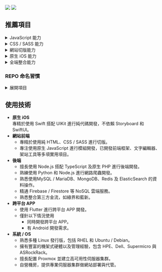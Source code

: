 [![](https://img.shields.io/badge/點擊查看-報價-44dd44)](https://github.com/pardnchiu/pardnchiu/blob/main/price.zh.md) [![](https://img.shields.io/badge/read-English%20Version-ffffff)](https://github.com/pardnchiu/pardnchiu/blob/main/README.en.md)

## 推薦項目

<details>
<summary>JavaScript 能力</summary>
<br> 

| 名稱 | 類型 | 使用人數 |
| :- | :- | :- |
| [PDQuickUI 輕量化前端框架](https://github.com/pardnchiu/PDQuickUI) | JavaScript | ![](https://img.shields.io/jsdelivr/npm/hw/pdquickui) |
| [PDRenderKit 前端渲染工具](https://github.com/pardnchiu/PDRenderKit) | JavaScript | ![](https://img.shields.io/jsdelivr/npm/hw/pdrenderkit) |
| [PDMarkdownKit 模組化 MD 編輯器](https://github.com/pardnchiu/PDMarkdownKit) | JavaScript | ![](https://img.shields.io/jsdelivr/npm/hw/pdmarkdownkit) |
| [PDPlayerKit HTML5 / YT播放器](https://github.com/pardnchiu/PDPlayerKit) | JavaScript | ![](https://img.shields.io/jsdelivr/npm/hw/pdplayerkit) |

</details>

<details>
<summary>CSS / SASS 能力</summary>
<br>
  
| 名稱 |
| :- |
| [寶可夢探險圖鑑](https://github.com/pardnchiu/css-pokemon-quest) |

</details>

<details>
<summary>網站切版能力</summary>
<br>

| 名稱 | 描述 |
| :- | :- |
| [Website Builder](https://github.com/pardnchiu/website-builder) | 網頁版架站工具 |
| [Web Template](https://github.com/pardnchiu/web-template) | 網站純前端範例合輯 |  |

</details>

<details>
<summary>原生 iOS 能力</summary>
<br>

| 名稱 | 類型 | 狀態 |
| :- | :- | :- |
| [Firebase Messaging](https://github.com/pardnchiu/ios-firebase-messaging) | iOS | 範例 | 
| [Moneybook](https://github.com/pardnchiu/ios-moneybook) | iOS | 範例 |

</details>

<details>
<summary>全端整合能力</summary>
<br>

| 名稱 | 類型 |
| :- | :- |
| [JOBALL 找專家](https://joball.tw) | 專業人才媒合平台 |
| [JOBALL 接洽](https://appadvice.com/app/joball-e6-8e-a5-e6-b4-bd/1272878907.amp) | iOS | 已下架 |
| [NEEDS 開箱](https://appadvice.com/app/e9-96-8b-e7-ae-b1/1460355322.amp) | iOS | 已下架 | 

</details>

### REPO 命名習慣

<details>
<summary>展開項目</summary>
<br>

| 前綴 | 描述 | 連結 |
| :- | :- | :- |
| `PD*` | 模組 | [前往](https://github.com/pardnchiu?tab=repositories&q=PD) |
| `ios-*` | iOS 範例 | [前往](https://github.com/pardnchiu?tab=repositories&q=ios-) |
| `swift-*` | Swift 範例 | [前往](https://github.com/pardnchiu?tab=repositories&q=swift-) |
| `web-*` | Web 範例 | [前往](https://github.com/pardnchiu?tab=repositories&q=web-) |
| `css-*` | CSS 範例 | [前往](https://github.com/pardnchiu?tab=repositories&q=css-) |
| `nodejs-*` | Node.js 範例 | [前往](https://github.com/pardnchiu?tab=repositories&q=nodejs-) |
| `php-*` | PHP 範例 | [前往](https://github.com/pardnchiu?tab=repositories&q=php-) |
| `flutter-*` | Flutter 範例 | [前往](https://github.com/pardnchiu?tab=repositories&q=flutter-) |
| `kotlin-*` | Kotlin 範例 | [前往](https://github.com/pardnchiu?tab=repositories&q=kotlin-) |
| `vscode-*` | VSCode 擴展 | [前往](https://github.com/pardnchiu?tab=repositories&q=vscode-) |

</details>

## 使用技術

- **原生 iOS**<br>
  專精於使用 Swift 搭配 UIKit 進行純代碼開發，不依賴 Storyboard 和 SwiftUI。
- **網站前端**<br>
   - 專精於使用純 HTML、CSS / SASS 進行切版。
   - 專注使用原生 JavaScript 進行模組開發，已開發前端框架、文字編輯器、架站工具等多項實用項目。
- **後端**<br>
   - 擅長使用 Node.js 搭配 TypeScript 及原生 PHP 進行後端開發。
   - 熟練使用 Python 和 Node.js 進行網路爬蟲開發。
   - 熟悉使用MySQL / MariaDB、MongoDB、Redis 及 ElasticSearch 的資料操作。
   - 精通 Firebase / Firestore 等 NoSQL 雲端服務。
   - 熟悉整合第三方金流，如綠界和藍新。
- **跨平台 APP**<br>
  - 使用 Flutter 進行跨平台 APP 開發。
  - 僅針以下情況使用
    - 同時開發跨平台 APP。
    - 有 Android 開發需求。
- **系統 / OS**
   - 熟悉多種 Linux 發行版，包括 RHEL 和 Ubuntu / Debian。
   - 擁有豐富的機架式硬體以及管理經驗，包含 HPE、Dell、Supermicro 與 ASRockRack。
   - 擅長配置 Proxmox 並建立高可用性伺服器集群。
   - 自營機房，提供專業伺服器集群做網站部署與代管。
